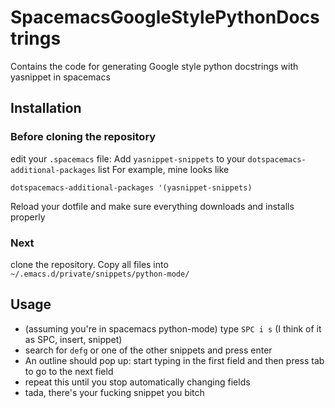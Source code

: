 # SpacemacsGoogleStylePythonDocstrings
Contains the code for generating Google style python docstrings with yasnippet in spacemacs
## Installation
### Before cloning the repository
edit your `.spacemacs` file:
Add `yasnippet-snippets` to your `dotspacemacs-additional-packages` list
For example, mine looks like
```
dotspacemacs-additional-packages '(yasnippet-snippets)
```
Reload your dotfile and make sure everything downloads and installs properly
### Next
clone the repository. Copy all files into `~/.emacs.d/private/snippets/python-mode/`
## Usage
* (assuming you're in spacemacs python-mode) type `SPC i s` (I think of it as SPC, insert, snippet)
* search for `defg` or one of the other snippets and press enter
* An outline should pop up: start typing in the first field and then press tab to go to the next field
* repeat this until you stop automatically changing fields
* tada, there's your fucking snippet you bitch 
